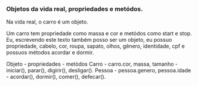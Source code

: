 ### Objetos da vida real, propriedades e metódos.

Na vida real, o carro é um objeto.

Um carro tem propriedade como massa e cor e metódos como start e stop. Eu, escrevendo este texto também posso ser um objeto, 
eu possuo propriedade, cabelo, cor, roupa, sapato, olhos,  gênero, identidade, cpf e possuos métodos acordar e dormir.

Objeto  - propriedades - metódos
Carro   - carro.cor, massa, tamanho - iniciar(), parar(), digirir(), desligar().
Pessoa  - pessoa.genero, pessoa.idade - acordar(), dormir(), comer(), defecar().

